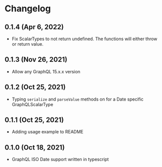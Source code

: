 # Changelog

## 0.1.4 (Apr 6, 2022)

- Fix ScalarTypes to not return undefined. The functions will either throw or return value.

## 0.1.3 (Nov 26, 2021)

- Allow any GraphQL 15.x.x version

## 0.1.2 (Oct 25, 2021)

- Typing `serialize` and `parseValue` methods on for a Date specific GraphQLScalarType

## 0.1.1 (Oct 25, 2021)

- Adding usage example to README

## 0.1.0 (Oct 18, 2021)

- GraphQL ISO Date support written in typescript
